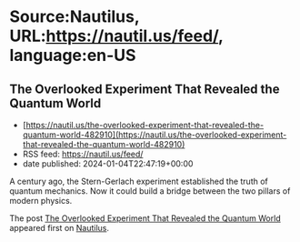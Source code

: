 # Source:Nautilus, URL:https://nautil.us/feed/, language:en-US

## The Overlooked Experiment That Revealed the Quantum World
 - [https://nautil.us/the-overlooked-experiment-that-revealed-the-quantum-world-482910](https://nautil.us/the-overlooked-experiment-that-revealed-the-quantum-world-482910)
 - RSS feed: https://nautil.us/feed/
 - date published: 2024-01-04T22:47:19+00:00

<p>A century ago, the Stern-Gerlach experiment established the truth of quantum mechanics. Now it could build a bridge between the two pillars of modern physics.</p>
<p>The post <a href="https://nautil.us/the-overlooked-experiment-that-revealed-the-quantum-world-482910/">The Overlooked Experiment That Revealed the Quantum World</a> appeared first on <a href="https://nautil.us">Nautilus</a>.</p>

